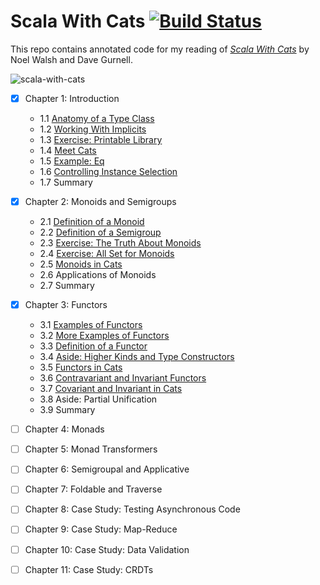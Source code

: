 # Scala With Cats [![Build Status](https://travis-ci.org/gardncl/scala-with-cats.svg?branch=master)](https://travis-ci.org/gardncl/scala-with-cats)

This repo contains annotated code for my reading of _[Scala With Cats](https://underscore.io/books/scala-with-cats/)_ by Noel Walsh and Dave Gurnell.

![scala-with-cats](https://underscore.io/images/books/scala-with-cats.png)

 - [x] Chapter 1: Introduction
   - 1.1 [Anatomy of a Type Class](https://github.com/gardncl/scala-with-cats/tree/master/src/main/scala/one/One.scala)
   - 1.2 [Working With Implicits](https://github.com/gardncl/scala-with-cats/tree/master/src/main/scala/one/Two.scala)
   - 1.3 [Exercise: Printable Library](https://github.com/gardncl/scala-with-cats/tree/master/src/main/scala/one/Three.scala)
   - 1.4 [Meet Cats](https://github.com/gardncl/scala-with-cats/tree/master/src/main/scala/one/Four.scala)
   - 1.5 [Example: Eq](https://github.com/gardncl/scala-with-cats/tree/master/src/main/scala/one/Five.scala)
   - 1.6 [Controlling Instance Selection](https://github.com/gardncl/scala-with-cats/tree/master/src/main/scala/one/Six.scala)
   - 1.7 Summary

 - [x] Chapter 2: Monoids and Semigroups
   - 2.1 [Definition of a Monoid](https://github.com/gardncl/scala-with-cats/tree/master/src/main/scala/two/One.scala)
   - 2.2 [Definition of a Semigroup](https://github.com/gardncl/scala-with-cats/tree/master/src/main/scala/two/Two.scala)
   - 2.3 [Exercise: The Truth About Monoids](https://github.com/gardncl/scala-with-cats/tree/master/src/main/scala/two/Three.scala)
   - 2.4 [Exercise: All Set for Monoids](https://github.com/gardncl/scala-with-cats/tree/master/src/main/scala/two/Four.scala)
   - 2.5 [Monoids in Cats](https://github.com/gardncl/scala-with-cats/tree/master/src/main/scala/two/Five.scala)
   - 2.6 Applications of Monoids
   - 2.7 Summary

 - [x] Chapter 3: Functors
   - 3.1 [Examples of Functors](https://github.com/gardncl/scala-with-cats/tree/master/src/main/scala/three/One.scala)
   - 3.2 [More Examples of Functors](https://github.com/gardncl/scala-with-cats/tree/master/src/main/scala/three/Two.scala)
   - 3.3 [Definition of a Functor](https://github.com/gardncl/scala-with-cats/tree/master/src/main/scala/three/Three.scala)
   - 3.4 [Aside: Higher Kinds and Type Constructors](https://github.com/gardncl/scala-with-cats/tree/master/src/main/scala/three/Four.scala)
   - 3.5 [Functors in Cats](https://github.com/gardncl/scala-with-cats/tree/master/src/main/scala/three/Five.scala)
   - 3.6 [Contravariant and Invariant Functors](https://github.com/gardncl/scala-with-cats/tree/master/src/main/scala/three/Six.scala)
   - 3.7 [Covariant and Invariant in Cats](https://github.com/gardncl/scala-with-cats/tree/master/src/main/scala/three/Seven.scala)
   - 3.8 Aside: Partial Unification
   - 3.9 Summary
 - [ ] Chapter 4: Monads
 - [ ] Chapter 5: Monad Transformers
 - [ ] Chapter 6: Semigroupal and Applicative
 - [ ] Chapter 7: Foldable and Traverse
 - [ ] Chapter 8: Case Study: Testing Asynchronous Code
 - [ ] Chapter 9: Case Study: Map-Reduce
 - [ ] Chapter 10: Case Study: Data Validation
 - [ ] Chapter 11: Case Study: CRDTs